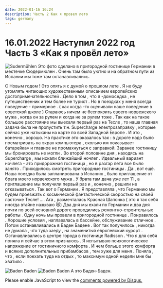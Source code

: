 ```yaml
---
date: 2022-01-16 16:24
description: Часть 2 Как я провел лето
tags: germany
---
```

# 16.01.2022 Наступил 2022 год Часть 3 «Как я провёл лето»

![Sudermühlen](/images/IMG_3295.jpeg)
Это фото сделано в пригородной гостинице Германии в местечке Сюдермюлен . Очень там было уютно и на обратном пути из Испании мы тоже там останавливались. 

С Новым годом ! Это опять я с думой о прошлом лете . Я не буду утомлять читающих художественным описанием европейских достопримечательностей . Дело в том , что я -домоседка , не путешественник и тем более не турист . Но в поездках у меня всегда поведение - примерное . ( как когда -то оценивали наше поведение в советской школе ) Стараюсь ничем не беспокоить своего норвежского мужа , когда он за рулем и когда не за рулем тоже . Так как на такое большое расстояние мы выехали первый раз на Тесле , то наша главная задача была не пропустить т.н. Supercharge электрозаправку , которые сейчас уже натыканы на карте по всей Западной Европе . И это , конечно , хорошо. На практике это оказалось так : в дороге надо было посматривать на экран компьютера , сколько км показывает батарейка» и главное не промахнуться с заправкой. Заранее гостиницу мы бронировать не могли . Во второй половине дня , находясь на Supercharge , мы искали ближайший ночлег . Идеальный вариант ночлега - это придорожная гостиница , но в разгар лета все было занято . Приходилось смотреть пригородные гостиницы . Да , вот ещё. Наша поездка была запланирована в Испанию , было приглашение от брата моего норвежского мужа . У брата там дача уже лет 11 , а приглашение мы получили первый раз и , конечно , решили не отказываться . Так вот о Германии . Я представляла , что Германию мы будем проезжать с космической фантастической скоростью на своей ласточке Тесле! …. Ага , размечталась Красная Шапочка ( это я так себя иногда втайне называю 😻) Два дня мы ехали по Германии и два дня почти по всей основной дороге проводились ремонтно-строительные работы . Одну ночь мы провели в пригородной гостинице . Понравилось . Хорошие условия , наплавалась в бассейне, обслуживание отличное . Потом останавливались в Баден Бадене . Вот так получилось , никогда не думала , что туда заеду , на знаменитый европейский курорт . Останавливались в центре города в гостинице Radisson . Что я для себя поняла и сейчас в этом признаюсь . Я испытываю психологическое напряжение от гостиничного комфорта . И чем больше этого комфорта и всяких дополнительных прибамбасов , тем хуже для меня . Поняла , что , если поехать туда на отдых , то максимум одной недели мне бы хватило . 


![Baden Baden](/images/IMG_3305.jpeg)
![Baden Baden](/images/IMG_3306.jpeg)
А это Баден-Баден.


<div id="disqus_thread"></div>
<script>
    /**
    *  RECOMMENDED CONFIGURATION VARIABLES: EDIT AND UNCOMMENT THE SECTION BELOW TO INSERT DYNAMIC VALUES FROM YOUR PLATFORM OR CMS.
    *  LEARN WHY DEFINING THESE VARIABLES IS IMPORTANT: https://disqus.com/admin/universalcode/#configuration-variables    */
    /*
    var disqus_config = function () {
    this.page.url = PAGE_URL;  // Replace PAGE_URL with your page's canonical URL variable
    this.page.identifier = PAGE_IDENTIFIER; // Replace PAGE_IDENTIFIER with your page's unique identifier variable
    };
    */
    (function() { // DON'T EDIT BELOW THIS LINE
    var d = document, s = d.createElement('script');
    s.src = 'https://irina-blog-1.disqus.com/embed.js';
    s.setAttribute('data-timestamp', +new Date());
    (d.head || d.body).appendChild(s);
    })();
</script>
<noscript>Please enable JavaScript to view the <a href="https://disqus.com/?ref_noscript">comments powered by Disqus.</a></noscript>
